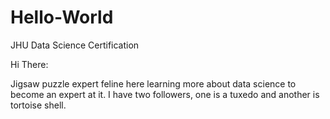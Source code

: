 # Hello-World
JHU Data Science Certification

Hi There:

Jigsaw puzzle expert feline here learning more about data science to become an expert at it. I have two followers, one is a tuxedo and another is tortoise shell.
